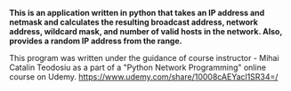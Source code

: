 **This is an application written in python that takes an IP address and netmask and calculates the resulting broadcast address, network address, wildcard mask, and number of valid hosts in the network. Also, provides a random IP address from the range.**

This program was written under the guidance of course instructor - Mihai Catalin Teodosiu as a part of a "Python Network Programming" online course on Udemy.
https://www.udemy.com/share/10008cAEYacl1SR34=/
